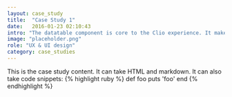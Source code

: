 ```yaml
---
layout: case_study
title:  "Case Study 1"
date:   2016-01-23 02:10:43
intro: "The datatable component is core to the Clio experience. It makes up many of the primary views inside of the application, and we wanted to turn component into a powerful tool that our customers could use to extract the data they wanted, in the way they wanted."
image: "placeholder.png"
role: "UX & UI design"
category: case_studies
---
```


<section>
  This is the case study content. It can take HTML and markdown.
  It can also take code snippets:
  {% highlight ruby %}
  def foo
    puts 'foo'
  end
  {% endhighlight %}
</section>
